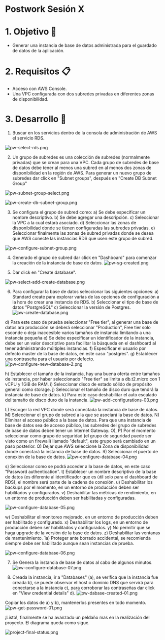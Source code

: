 # Postwork Sesión X


# 1. Objetivo 🎯
- Generar una instancia de base de datos administrada para el guardado de datos de la aplicación.


# 2. Requisitos 📋
- Acceso con AWS Console.
- Una VPC configurada con dos subredes privadas en diferentes zonas de disponibilidad.


# 3. Desarrollo 📑

1. Buscar en los servicios dentro de la consola de administración de AWS el servicio RDS.

![pw-select-rds.png](pw-select-rds.png)



2. Un grupo de subredes  es una colección de subredes (normalmente privadas) que se crean para una VPC. Cada grupo de subredes de base de datos debe tener al menos una subred en al menos dos zonas de disponibilidad en la región de AWS. Para generar un nuevo grupo de subredes dar click en "Subnet groups", después en "Create DB Subnet Group"

![pw-subnet-group-select.png](pw-subnet-group-select.png)


![pw-create-db-subnet-group.png](pw-create-db-subnet-group.png)

3. Se configura el grupo de subred como:
a) Se debe especificar un nombre descriptivo.
b) Se debe agregar una descripción.
c) Seleccionar la VPC a la cual estará asociado.
d) Seleccionar las zonas de disponibilidad donde se tienen configuradas las subredes privadas.
e) Seleccionar finalmente las zonas de subred privadas donde se desea que AWS conecte las instancias RDS que usen este grupo de subred.

![pw-configure-subnet-group.png](pw-configure-subnet-group.png)


4. Generado el grupo de subred dar click en "Dashboard" para comenzar la creación de la instancia de base de datos.
![pw-sg-created.png](pw-sg-created.png)

5. Dar click en "Create database".

![pw-select-add-create-database.png](pw-select-add-create-database.png)

6. Para configurar la base de datos seleccionar las siguientes opciones:
a) Standard create para explorar varias de las opciones de configuración a la hora de crear una instancia de RDS.
b) Seleccionar el tipo de base de datos "PostgreSQL"
c) Seleccionar la versión de Postgres.
![pw-create-database.png](pw-create-database.png)

d) Para este caso de prueba seleccionar "Free tier", al generar una base de datos ara producción se deberá seleccionar "Production", Free tier solo esconde o deja inaccesible varios tamaños de instancia limitando a una instancia pequeña
e) Se debe especificar un identificador de la instancia, debe ser un valor descriptivo para facilitar la búsqueda en el dashboard al tener administrando múltiples instancias.
f) Especificar el usuario por defecto master de la base de datos, en este caso "postgres".
g) Establecer una contraseña para el usuario por defecto.
![pw-configure-new-database-2.png](pw-configure-new-database-2.png)


h) Establecer el tamaño de la instancia, hay una buena oferta entre tamaños de instancia, por haber seleccionado "Free tier" se limita a db.t2.micro con 1 vCPU y 1GiB de RAM.
i) Seleccionar disco de estado sólido de propósito general como storage.
j) Seleccionar el tamaño de disco duro que tendrá la instancia de base de datos.
k) Para este caso deshabilitar el auto escalado del tamaño de disco duro de la instancia.
![pw-add-configurations-03.png](pw-add-configurations-03.png)

L) Escoger la red VPC donde será conectada la instancia de base de datos.
M) Seleccionar el grupo de subred a la que se asociará la base de datos.
N) Eliminar el acceso público a la base de datos. Para que una instancia de base de datos sea de acceso público, las subredes del grupo de subredes de base de datos deben tener un Internet Gateway.
O), P)  Por el momento seleccionar como grupo de seguridad (el grupo de seguridad puede ser visto como un firewall) llamado "default", este grupo será cambiado en un paso posterior.
Q) Dejar que AWS seleccione la Zona de disponibilidad donde conectará la instancia de base de datos.
R) Seleccionar el puerto de conexión de la base de datos.
![pw-configure-database-04.png](pw-configure-database-04.png)


s) Seleccionar como se podrá acceder a la base de datos, en este caso "Password authentication".
t) Establecer un nombre descriptivo de la base de datos (es diferente al identificador que es útil solo para el dashboard de RDS), el nombre será parte de la cadena de conexión.
u) Deshabilitar los backups por el momento, en un entorno de producción deben ser habilitados y configurados.
v)  Deshabilitar las métricas de rendimiento,  en un entorno de producción deben ser habilitadas y configuradas.

![pw-configure-database-05.png](pw-configure-database-05.png)

w) Deshabilitar el monitoreo mejorado,  en un entorno de producción deben ser habilitado y configurado.
x) Deshabilitar los logs,  en un entorno de producción deben ser habilitados y configurados.
y) No permitir que se haga upgrade de la versión de la base de datos.
z) Deshabilitar las ventanas de mantenimiento.
1a) Proteger ante borrado accidental, se recomienda siempre debe ser habilitado aunque sean instancias de prueba.

![pw-configure-database-06.png](pw-configure-database-06.png)

7. Se Genera la instancia de base de datos al cabo de algunos minutos.
![pw-configure-database-07.png](pw-configure-database-07.png)


8. Creada la instancia, ir a "Databases" (a), se verifica que la instancia fue creada b), se puede observar el host o dominio DNS que servirá para conectarse a la instancia c), para corroborar las contraseñas dar click en "View credential details" d).
![pw-dabase-created-01.png](pw-dabase-created-01.png)

Copiar los datos de a) y b), mantenerlos presentes en todo momento.
![pw-get-password-01.png](pw-get-password-01.png)



¡Listo!, finalmente se ha avanzado un peldaño mas en la realización del proyecto. El diagrama queda como sigue.

![project-final-status.png](project-final-status.png)




